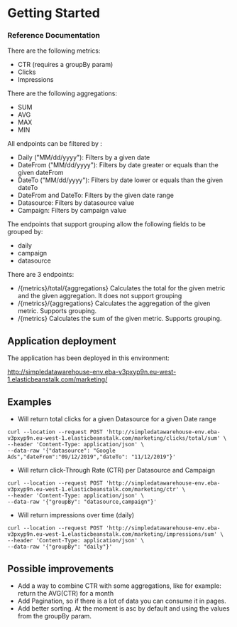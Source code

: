 # Getting Started

### Reference Documentation
There are the following metrics:
* CTR (requires a groupBy param)
* Clicks
* Impressions

There are the following aggregations:
* SUM
* AVG
* MAX
* MIN

All endpoints can be filtered by :
* Daily ("MM/dd/yyyy"): Filters by a given date
* DateFrom ("MM/dd/yyyy"): Filters by date greater or equals than the given dateFrom  
* DateTo ("MM/dd/yyyy"): Filters by date lower or equals than the given dateTo
* DateFrom and DateTo: Filters by the given date range
* Datasource: Filters by datasource value
* Campaign: Filters by campaign value

The endpoints that support grouping allow the following fields to be grouped by:
* daily
* campaign
* datasource

There are 3 endpoints:
 * /{metrics}/total/{aggregations} Calculates the total for the given metric and the given aggregation. It does not support grouping
 * /{metrics}/{aggregations} Calculates the aggregation of the given metric. Supports grouping.
 * /{metrics} Calculates the sum of the given metric. Supports grouping.

## Application deployment
The application has been deployed in this environment:

http://simpledatawarehouse-env.eba-v3pxyp9n.eu-west-1.elasticbeanstalk.com/marketing/


## Examples
* Will return total clicks for a given Datasource for a given Date range
```
curl --location --request POST 'http://simpledatawarehouse-env.eba-v3pxyp9n.eu-west-1.elasticbeanstalk.com/marketing/clicks/total/sum' \
--header 'Content-Type: application/json' \
--data-raw '{"datasource": "Google Ads","dateFrom":"09/12/2019","dateTo": "11/12/2019"}'
```
* Will return click-Through Rate (CTR) per Datasource and Campaign
```
curl --location --request POST 'http://simpledatawarehouse-env.eba-v3pxyp9n.eu-west-1.elasticbeanstalk.com/marketing/ctr' \
--header 'Content-Type: application/json' \
--data-raw '{"groupBy": "datasource,campaign"}'
```

* Will return impressions over time (daily)
```
curl --location --request POST 'http://simpledatawarehouse-env.eba-v3pxyp9n.eu-west-1.elasticbeanstalk.com/marketing/impressions/sum' \
--header 'Content-Type: application/json' \
--data-raw '{"groupBy": "daily"}'
```



## Possible improvements
* Add a way to combine CTR with some aggregations, like for example: return the AVG(CTR) for a month
* Add Pagination, so if there is a lot of data you can consume it in pages.
* Add better sorting. At the moment is asc by default and using the values from the groupBy param.
